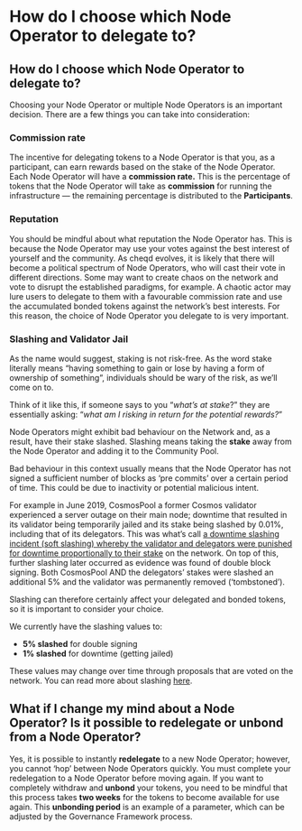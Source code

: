 # How do I choose which Node Operator to delegate to?

## How do I choose which Node Operator to delegate to?

Choosing your Node Operator or multiple Node Operators is an important decision. There are a few things you can take into consideration:

### **Commission rate**

The incentive for delegating tokens to a Node Operator is that you, as a participant, can earn rewards based on the stake of the Node Operator. Each Node Operator will have a **commission rate.** This is the percentage of tokens that the Node Operator will take as **commission** for running the infrastructure — the remaining percentage is distributed to the **Participants**.

### **Reputation**

You should be mindful about what reputation the Node Operator has. This is because the Node Operator may use your votes against the best interest of yourself and the community. As cheqd evolves, it is likely that there will become a political spectrum of Node Operators, who will cast their vote in different directions. Some may want to create chaos on the network and vote to disrupt the established paradigms, for example. A chaotic actor may lure users to delegate to them with a favourable commission rate and use the accumulated bonded tokens against the network’s best interests. For this reason, the choice of Node Operator you delegate to is very important.

### **Slashing and Validator Jail**

As the name would suggest, staking is not risk-free. As the word stake literally means “having something to gain or lose by having a form of ownership of something”, individuals should be wary of the risk, as we’ll come on to.

Think of it like this, if someone says to you “_what’s at stake_?” they are essentially asking: “_what am I risking in return for the potential rewards?_”

Node Operators might exhibit bad behaviour on the Network and, as a result, have their stake slashed. Slashing means taking the **stake** away from the Node Operator and adding it to the Community Pool.

Bad behaviour in this context usually means that the Node Operator has not signed a sufficient number of blocks as ‘pre commits’ over a certain period of time. This could be due to inactivity or potential malicious intent.

For example in June 2019, CosmosPool a former Cosmos validator experienced a server outage on their main node; downtime that resulted in its validator being temporarily jailed and its stake being slashed by 0.01%, including that of its delegators. This was what’s call [a downtime slashing incident (soft slashing) whereby the validator and delegators were punished for downtime proportionally to their stake](https://p2p.org/economy/slashing-overview-in-cosmos-network/) on the network. On top of this, further slashing later occurred as evidence was found of double block signing. Both CosmosPool AND the delegators’ stakes were slashed an additional 5% and the validator was permanently removed (‘tombstoned’).

Slashing can therefore certainly affect your delegated and bonded tokens, so it is important to consider your choice.

We currently have the slashing values to:

* **5% slashed** for double signing
* **1% slashed** for downtime (getting jailed)

These values may change over time through proposals that are voted on the network. You can read more about slashing [here](https://docs.cheqd.io/governance/tokenomics/slashing-explained).

## What if I change my mind about a Node Operator? Is it possible to redelegate or unbond from a Node Operator?

Yes, it is possible to instantly **redelegate** to a new Node Operator; however, you cannot ‘hop’ between Node Operators quickly. You must complete your redelegation to a Node Operator before moving again. If you want to completely withdraw and **unbond** your tokens, you need to be mindful that this process takes **two weeks** for the tokens to become available for use again. This **unbonding period** is an example of a parameter, which can be adjusted by the Governance Framework process.
